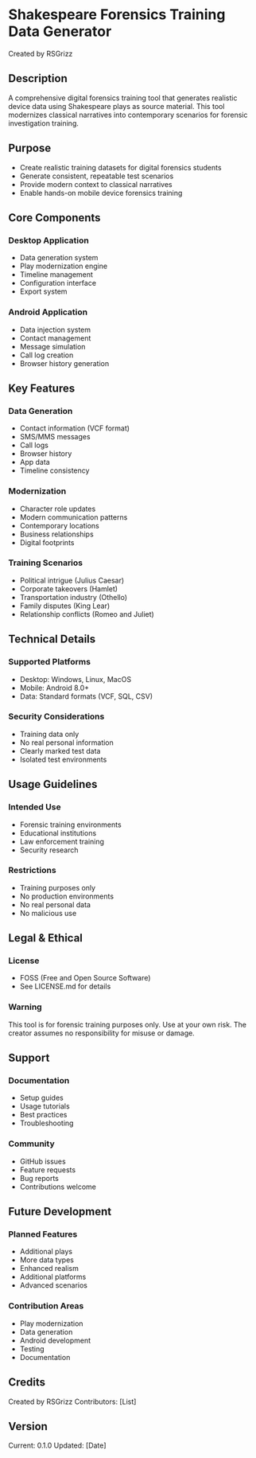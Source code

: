 # Shakespeare Forensics Training Data Generator
Created by RSGrizz

## Description
A comprehensive digital forensics training tool that generates realistic device data using Shakespeare plays as source material. This tool modernizes classical narratives into contemporary scenarios for forensic investigation training.

## Purpose
- Create realistic training datasets for digital forensics students
- Generate consistent, repeatable test scenarios
- Provide modern context to classical narratives
- Enable hands-on mobile device forensics training

## Core Components

### Desktop Application
- Data generation system
- Play modernization engine
- Timeline management
- Configuration interface
- Export system

### Android Application
- Data injection system
- Contact management
- Message simulation
- Call log creation
- Browser history generation

## Key Features

### Data Generation
- Contact information (VCF format)
- SMS/MMS messages
- Call logs
- Browser history
- App data
- Timeline consistency

### Modernization
- Character role updates
- Modern communication patterns
- Contemporary locations
- Business relationships
- Digital footprints

### Training Scenarios
- Political intrigue (Julius Caesar)
- Corporate takeovers (Hamlet)
- Transportation industry (Othello)
- Family disputes (King Lear)
- Relationship conflicts (Romeo and Juliet)

## Technical Details

### Supported Platforms
- Desktop: Windows, Linux, MacOS
- Mobile: Android 8.0+
- Data: Standard formats (VCF, SQL, CSV)

### Security Considerations
- Training data only
- No real personal information
- Clearly marked test data
- Isolated test environments

## Usage Guidelines

### Intended Use
- Forensic training environments
- Educational institutions
- Law enforcement training
- Security research

### Restrictions
- Training purposes only
- No production environments
- No real personal data
- No malicious use

## Legal & Ethical

### License
- FOSS (Free and Open Source Software)
- See LICENSE.md for details

### Warning
This tool is for forensic training purposes only. Use at your own risk. The creator assumes no responsibility for misuse or damage.

## Support

### Documentation
- Setup guides
- Usage tutorials
- Best practices
- Troubleshooting

### Community
- GitHub issues
- Feature requests
- Bug reports
- Contributions welcome

## Future Development

### Planned Features
- Additional plays
- More data types
- Enhanced realism
- Additional platforms
- Advanced scenarios

### Contribution Areas
- Play modernization
- Data generation
- Android development
- Testing
- Documentation

## Credits
Created by RSGrizz
Contributors: [List]

## Version
Current: 0.1.0
Updated: [Date]
